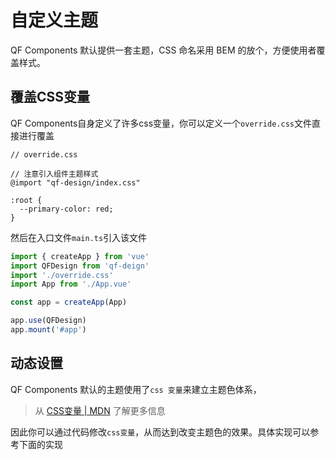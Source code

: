 # 自定义主题

QF Components 默认提供一套主题，CSS 命名采用 BEM 的放个，方便使用者覆盖样式。

## 覆盖CSS变量

QF Components自身定义了许多css变量，你可以定义一个`override.css`文件直接进行覆盖

```less
// override.css

// 注意引入组件主题样式
@import "qf-design/index.css"

:root {
  --primary-color: red;
}

```
然后在入口文件`main.ts`引入该文件
```ts
import { createApp } from 'vue'
import QFDesign from 'qf-deign'
import './override.css'
import App from './App.vue'

const app = createApp(App)

app.use(QFDesign)
app.mount('#app')
```

## 动态设置

QF Components 默认的主题使用了`css 变量`来建立主题色体系，
> 从 [CSS变量 | MDN](https://developer.mozilla.org/en-US/docs/Web/CSS/Using_CSS_custom_properties) 了解更多信息

因此你可以通过代码修改`css变量`，从而达到改变主题色的效果。具体实现可以参考下面的实现

<preview path="./dynamic-theme.vue" title="动态主题色"></preview>